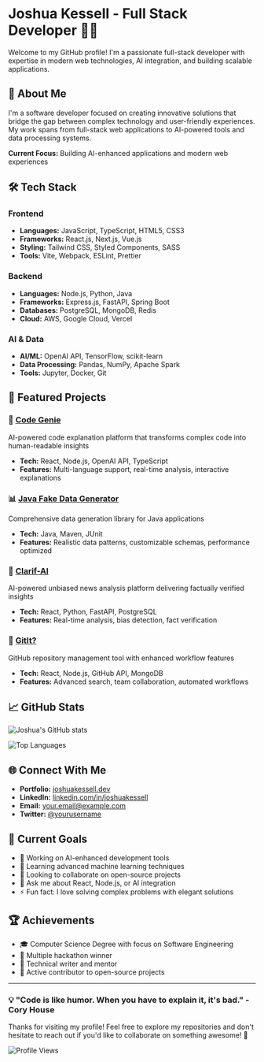 # Joshua Kessell - Full Stack Developer 👨‍💻

Welcome to my GitHub profile! I'm a passionate full-stack developer with expertise in modern web technologies, AI integration, and building scalable applications.

## 🚀 About Me

I'm a software developer focused on creating innovative solutions that bridge the gap between complex technology and user-friendly experiences. My work spans from full-stack web applications to AI-powered tools and data processing systems.

**Current Focus:** Building AI-enhanced applications and modern web experiences

## 🛠️ Tech Stack

### Frontend
- **Languages:** JavaScript, TypeScript, HTML5, CSS3
- **Frameworks:** React.js, Next.js, Vue.js
- **Styling:** Tailwind CSS, Styled Components, SASS
- **Tools:** Vite, Webpack, ESLint, Prettier

### Backend
- **Languages:** Node.js, Python, Java
- **Frameworks:** Express.js, FastAPI, Spring Boot
- **Databases:** PostgreSQL, MongoDB, Redis
- **Cloud:** AWS, Google Cloud, Vercel

### AI & Data
- **AI/ML:** OpenAI API, TensorFlow, scikit-learn
- **Data Processing:** Pandas, NumPy, Apache Spark
- **Tools:** Jupyter, Docker, Git

## 🌟 Featured Projects

### 🤖 [Code Genie](https://github.com/yourusername/code-genie)
AI-powered code explanation platform that transforms complex code into human-readable insights
- **Tech:** React, Node.js, OpenAI API, TypeScript
- **Features:** Multi-language support, real-time analysis, interactive explanations

### 📊 [Java Fake Data Generator](https://github.com/yourusername/java-fake-data)
Comprehensive data generation library for Java applications
- **Tech:** Java, Maven, JUnit
- **Features:** Realistic data patterns, customizable schemas, performance optimized

### 📰 [Clarif-AI](https://github.com/yourusername/clarif-ai)
AI-powered unbiased news analysis platform delivering factually verified insights
- **Tech:** React, Python, FastAPI, PostgreSQL
- **Features:** Real-time analysis, bias detection, fact verification

### 🔧 [GitIt?](https://github.com/yourusername/gitit)
GitHub repository management tool with enhanced workflow features
- **Tech:** React, Node.js, GitHub API, MongoDB
- **Features:** Advanced search, team collaboration, automated workflows

## 📈 GitHub Stats

![Joshua's GitHub stats](https://github-readme-stats.vercel.app/api?username=yourusername&show_icons=true&theme=dark)

![Top Languages](https://github-readme-stats.vercel.app/api/top-langs/?username=yourusername&layout=compact&theme=dark)

## 🌐 Connect With Me

- **Portfolio:** [joshuakessell.dev](https://your-portfolio-url.com)
- **LinkedIn:** [linkedin.com/in/joshuakessell](https://linkedin.com/in/yourusername)
- **Email:** your.email@example.com
- **Twitter:** [@yourusername](https://twitter.com/yourusername)

## 🎯 Current Goals

- 🔭 Working on AI-enhanced development tools
- 🌱 Learning advanced machine learning techniques
- 👯 Looking to collaborate on open-source projects
- 💬 Ask me about React, Node.js, or AI integration
- ⚡ Fun fact: I love solving complex problems with elegant solutions



## 🏆 Achievements

- 🎓 Computer Science Degree with focus on Software Engineering
- 🏅 Multiple hackathon winner
- 📝 Technical writer and mentor
- 🌟 Active contributor to open-source projects

---

### 💡 "Code is like humor. When you have to explain it, it's bad." - Cory House

Thanks for visiting my profile! Feel free to explore my repositories and don't hesitate to reach out if you'd like to collaborate on something awesome! 🚀

![Profile Views](https://komarev.com/ghpvc/?username=yourusername&color=blueviolet)